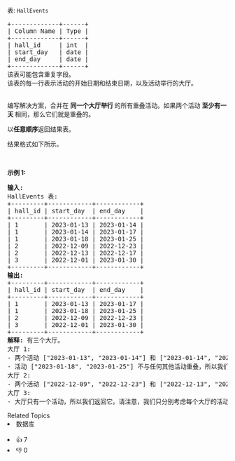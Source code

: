 <p>表: <code>HallEvents</code></p>

<pre>
+-------------+------+
| Column Name | Type |
+-------------+------+
| hall_id     | int  |
| start_day   | date |
| end_day     | date |
+-------------+------+
该表可能包含重复字段。
该表的每一行表示活动的开始日期和结束日期，以及活动举行的大厅。
</pre>

<p><br /> 编写解决方案，合并在&nbsp;<strong>同一个大厅举行&nbsp;</strong>的所有重叠活动。如果两个活动&nbsp;<strong>至少有一天&nbsp;</strong>相同，那么它们就是重叠的。</p>

<p data-group="1-1">以<strong>任意顺序</strong>返回结果表。</p>

<p>结果格式如下所示。</p>

<p>&nbsp;</p>

<p><strong>示例 1:</strong></p>

<pre>
<strong>输入:</strong> 
HallEvents 表:
+---------+------------+------------+
| hall_id | start_day  | end_day    |
+---------+------------+------------+
| 1       | 2023-01-13 | 2023-01-14 |
| 1       | 2023-01-14 | 2023-01-17 |
| 1       | 2023-01-18 | 2023-01-25 |
| 2       | 2022-12-09 | 2022-12-23 |
| 2       | 2022-12-13 | 2022-12-17 |
| 3       | 2022-12-01 | 2023-01-30 |
+---------+------------+------------+
<strong>输出:</strong> 
+---------+------------+------------+
| hall_id | start_day  | end_day    |
+---------+------------+------------+
| 1       | 2023-01-13 | 2023-01-17 |
| 1       | 2023-01-18 | 2023-01-25 |
| 2       | 2022-12-09 | 2022-12-23 |
| 3       | 2022-12-01 | 2023-01-30 |
+---------+------------+------------+
<strong>解释:</strong> 有三个大厅。
大厅 1:
- 两个活动 ["2023-01-13", "2023-01-14"] 和 ["2023-01-14", "2023-01-17"] 重叠。我们将它们合并到一个活动中 ["2023-01-13", "2023-01-17"]。
- 活动 ["2023-01-18", "2023-01-25"] 不与任何其他活动重叠，所以我们保持原样。
大厅 2:
- 两个活动 ["2022-12-09", "2022-12-23"] 和 ["2022-12-13", "2022-12-17"] 重叠。我们将它们合并到一个活动中 ["2022-12-09", "2022-12-23"]。
大厅 3:
- 大厅只有一个活动，所以我们返回它。请注意，我们只分别考虑每个大厅的活动。</pre>

<div><div>Related Topics</div><div><li>数据库</li></div></div><br><div><li>👍 7</li><li>👎 0</li></div>
